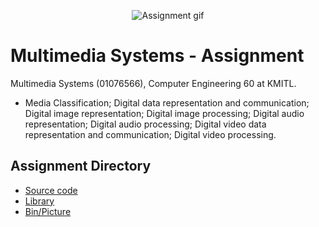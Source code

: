 
<p align="center">
 <img src="https://media.giphy.com/media/GecUnSleXiHKCq7pcF/giphy.gif" alt="Assignment gif"/>
</p> 

# Multimedia Systems - Assignment
Multimedia Systems (01076566), Computer Engineering 60 at KMITL.

- Media Classification; Digital data representation and communication; Digital image representation; Digital image processing; Digital audio representation; Digital audio processing; Digital video data representation and communication; Digital video processing.
  
## Assignment Directory 
- [Source code](src)
- [Library](javafx-sdk-18.0.1)
- [Bin/Picture](bin)

